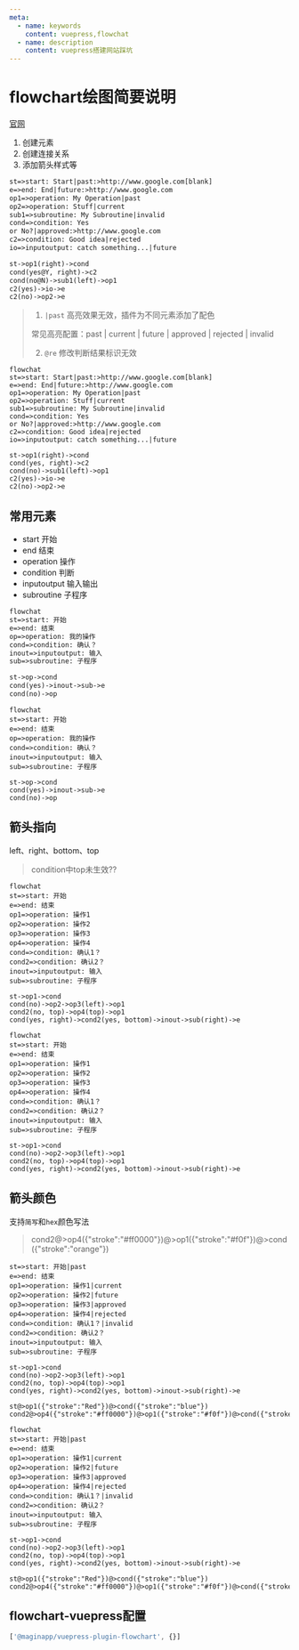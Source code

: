 ```yaml
---
meta:
  - name: keywords
    content: vuepress,flowchat
  - name: description
    content: vuepress搭建网站踩坑
---
```


# flowchart绘图简要说明

[官网](http://flowchart.js.org/)

1. 创建元素 
2. 创建连接关系
3. 添加箭头样式等

```md
st=>start: Start|past:>http://www.google.com[blank]
e=>end: End|future:>http://www.google.com
op1=>operation: My Operation|past
op2=>operation: Stuff|current
sub1=>subroutine: My Subroutine|invalid
cond=>condition: Yes
or No?|approved:>http://www.google.com
c2=>condition: Good idea|rejected
io=>inputoutput: catch something...|future

st->op1(right)->cond
cond(yes@Y, right)->c2
cond(no@N)->sub1(left)->op1
c2(yes)->io->e
c2(no)->op2->e
```

> 1. `|past` 高亮效果无效，插件为不同元素添加了配色
>
> 常见高亮配置：past | current | future | approved | rejected | invalid
>
>
> 2. `@re` 修改判断结果标识无效

```mermaid
flowchat
st=>start: Start|past:>http://www.google.com[blank]
e=>end: End|future:>http://www.google.com
op1=>operation: My Operation|past
op2=>operation: Stuff|current
sub1=>subroutine: My Subroutine|invalid
cond=>condition: Yes
or No?|approved:>http://www.google.com
c2=>condition: Good idea|rejected
io=>inputoutput: catch something...|future

st->op1(right)->cond
cond(yes, right)->c2
cond(no)->sub1(left)->op1
c2(yes)->io->e
c2(no)->op2->e
```

## 常用元素

* start 开始
* end 结束
* operation 操作
* condition 判断
* inputoutput 输入输出
* subroutine 子程序

```md
flowchat
st=>start: 开始
e=>end: 结束
op=>operation: 我的操作
cond=>condition: 确认？
inout=>inputoutput: 输入
sub=>subroutine: 子程序

st->op->cond
cond(yes)->inout->sub->e
cond(no)->op
```

```mermaid
flowchat
st=>start: 开始
e=>end: 结束
op=>operation: 我的操作
cond=>condition: 确认？
inout=>inputoutput: 输入
sub=>subroutine: 子程序

st->op->cond
cond(yes)->inout->sub->e
cond(no)->op
```

## 箭头指向

left、right、bottom、top

> condition中top未生效??

```mdmd{14-16}
flowchat
st=>start: 开始
e=>end: 结束
op1=>operation: 操作1
op2=>operation: 操作2
op3=>operation: 操作3
op4=>operation: 操作4
cond=>condition: 确认1？
cond2=>condition: 确认2？
inout=>inputoutput: 输入
sub=>subroutine: 子程序

st->op1->cond
cond(no)->op2->op3(left)->op1
cond2(no, top)->op4(top)->op1
cond(yes, right)->cond2(yes, bottom)->inout->sub(right)->e
```

```mermaid
flowchat
st=>start: 开始
e=>end: 结束
op1=>operation: 操作1
op2=>operation: 操作2
op3=>operation: 操作3
op4=>operation: 操作4
cond=>condition: 确认1？
cond2=>condition: 确认2？
inout=>inputoutput: 输入
sub=>subroutine: 子程序

st->op1->cond
cond(no)->op2->op3(left)->op1
cond2(no, top)->op4(top)->op1
cond(yes, right)->cond2(yes, bottom)->inout->sub(right)->e
```

## 箭头颜色

支持`简写`和`hex`颜色写法

> cond2@>op4({"stroke":"#ff0000"})@>op1({"stroke":"#f0f"})@>cond({"stroke":"orange"})

```md{17,18}
st=>start: 开始|past
e=>end: 结束
op1=>operation: 操作1|current
op2=>operation: 操作2|future
op3=>operation: 操作3|approved
op4=>operation: 操作4|rejected
cond=>condition: 确认1？|invalid
cond2=>condition: 确认2？
inout=>inputoutput: 输入
sub=>subroutine: 子程序

st->op1->cond
cond(no)->op2->op3(left)->op1
cond2(no, top)->op4(top)->op1
cond(yes, right)->cond2(yes, bottom)->inout->sub(right)->e

st@>op1({"stroke":"Red"})@>cond({"stroke":"blue"})
cond2@>op4({"stroke":"#ff0000"})@>op1({"stroke":"#f0f"})@>cond({"stroke":"orange"})
```

```mermaid
flowchat
st=>start: 开始|past
e=>end: 结束
op1=>operation: 操作1|current
op2=>operation: 操作2|future
op3=>operation: 操作3|approved
op4=>operation: 操作4|rejected
cond=>condition: 确认1？|invalid
cond2=>condition: 确认2？
inout=>inputoutput: 输入
sub=>subroutine: 子程序

st->op1->cond
cond(no)->op2->op3(left)->op1
cond2(no, top)->op4(top)->op1
cond(yes, right)->cond2(yes, bottom)->inout->sub(right)->e

st@>op1({"stroke":"Red"})@>cond({"stroke":"blue"})
cond2@>op4({"stroke":"#ff0000"})@>op1({"stroke":"#f0f"})@>cond({"stroke":"orange"})
```
## flowchart-vuepress配置

```js
['@maginapp/vuepress-plugin-flowchart', {}]
```

